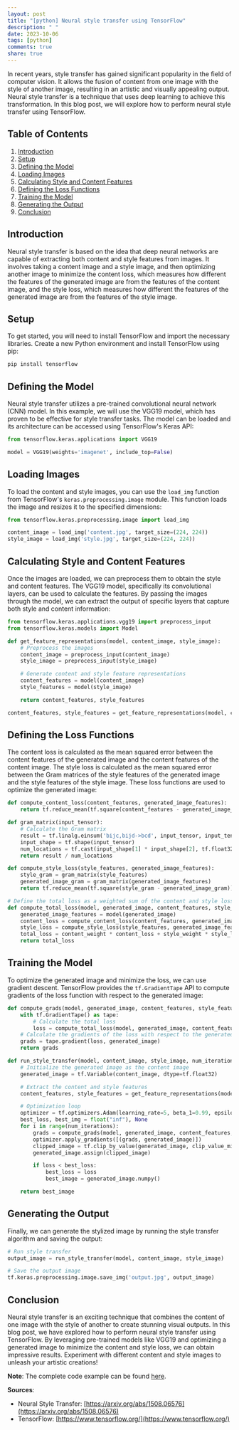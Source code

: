 ```yaml
---
layout: post
title: "[python] Neural style transfer using TensorFlow"
description: " "
date: 2023-10-06
tags: [python]
comments: true
share: true
---
```


In recent years, style transfer has gained significant popularity in the field of computer vision. It allows the fusion of content from one image with the style of another image, resulting in an artistic and visually appealing output. Neural style transfer is a technique that uses deep learning to achieve this transformation. In this blog post, we will explore how to perform neural style transfer using TensorFlow.

## Table of Contents
1. [Introduction](#introduction)
2. [Setup](#setup)
3. [Defining the Model](#defining-the-model)
4. [Loading Images](#loading-images)
5. [Calculating Style and Content Features](#calculating-style-and-content-features)
6. [Defining the Loss Functions](#defining-the-loss-functions)
7. [Training the Model](#training-the-model)
8. [Generating the Output](#generating-the-output)
9. [Conclusion](#conclusion)

## Introduction
Neural style transfer is based on the idea that deep neural networks are capable of extracting both content and style features from images. It involves taking a content image and a style image, and then optimizing another image to minimize the content loss, which measures how different the features of the generated image are from the features of the content image, and the style loss, which measures how different the features of the generated image are from the features of the style image.

## Setup
To get started, you will need to install TensorFlow and import the necessary libraries. Create a new Python environment and install TensorFlow using pip:

```python
pip install tensorflow
```

## Defining the Model
Neural style transfer utilizes a pre-trained convolutional neural network (CNN) model. In this example, we will use the VGG19 model, which has proven to be effective for style transfer tasks. The model can be loaded and its architecture can be accessed using TensorFlow's Keras API:

```python
from tensorflow.keras.applications import VGG19

model = VGG19(weights='imagenet', include_top=False)
```

## Loading Images
To load the content and style images, you can use the `load_img` function from TensorFlow's `keras.preprocessing.image` module. This function loads the image and resizes it to the specified dimensions:

```python
from tensorflow.keras.preprocessing.image import load_img

content_image = load_img('content.jpg', target_size=(224, 224))
style_image = load_img('style.jpg', target_size=(224, 224))
```

## Calculating Style and Content Features
Once the images are loaded, we can preprocess them to obtain the style and content features. The VGG19 model, specifically its convolutional layers, can be used to calculate the features. By passing the images through the model, we can extract the output of specific layers that capture both style and content information:

```python
from tensorflow.keras.applications.vgg19 import preprocess_input
from tensorflow.keras.models import Model

def get_feature_representations(model, content_image, style_image):
    # Preprocess the images
    content_image = preprocess_input(content_image)
    style_image = preprocess_input(style_image)

    # Generate content and style feature representations
    content_features = model(content_image)
    style_features = model(style_image)

    return content_features, style_features

content_features, style_features = get_feature_representations(model, content_image, style_image)
```

## Defining the Loss Functions
The content loss is calculated as the mean squared error between the content features of the generated image and the content features of the content image. The style loss is calculated as the mean squared error between the Gram matrices of the style features of the generated image and the style features of the style image. These loss functions are used to optimize the generated image:

```python
def compute_content_loss(content_features, generated_image_features):
    return tf.reduce_mean(tf.square(content_features - generated_image_features))

def gram_matrix(input_tensor):
    # Calculate the Gram matrix
    result = tf.linalg.einsum('bijc,bijd->bcd', input_tensor, input_tensor)
    input_shape = tf.shape(input_tensor)
    num_locations = tf.cast(input_shape[1] * input_shape[2], tf.float32)
    return result / num_locations

def compute_style_loss(style_features, generated_image_features):
    style_gram = gram_matrix(style_features)
    generated_image_gram = gram_matrix(generated_image_features)
    return tf.reduce_mean(tf.square(style_gram - generated_image_gram))

# Define the total loss as a weighted sum of the content and style losses
def compute_total_loss(model, generated_image, content_features, style_features, content_weight, style_weight):
    generated_image_features = model(generated_image)
    content_loss = compute_content_loss(content_features, generated_image_features)
    style_loss = compute_style_loss(style_features, generated_image_features)
    total_loss = content_weight * content_loss + style_weight * style_loss
    return total_loss
```

## Training the Model
To optimize the generated image and minimize the loss, we can use gradient descent. TensorFlow provides the `tf.GradientTape` API to compute gradients of the loss function with respect to the generated image:

```python
def compute_grads(model, generated_image, content_features, style_features, content_weight, style_weight):
    with tf.GradientTape() as tape:
        # Calculate the total loss
        loss = compute_total_loss(model, generated_image, content_features, style_features, content_weight, style_weight)
    # Calculate the gradients of the loss with respect to the generated image
    grads = tape.gradient(loss, generated_image)
    return grads

def run_style_transfer(model, content_image, style_image, num_iterations=1000, content_weight=1e3, style_weight=1e-2):
    # Initialize the generated image as the content image
    generated_image = tf.Variable(content_image, dtype=tf.float32)

    # Extract the content and style features
    content_features, style_features = get_feature_representations(model, content_image, style_image)

    # Optimization loop
    optimizer = tf.optimizers.Adam(learning_rate=5, beta_1=0.99, epsilon=1e-1)
    best_loss, best_img = float("inf"), None
    for i in range(num_iterations):
        grads = compute_grads(model, generated_image, content_features, style_features, content_weight, style_weight)
        optimizer.apply_gradients([(grads, generated_image)])
        clipped_image = tf.clip_by_value(generated_image, clip_value_min=0.0, clip_value_max=1.0)
        generated_image.assign(clipped_image)

        if loss < best_loss:
            best_loss = loss
            best_image = generated_image.numpy()

    return best_image
```

## Generating the Output
Finally, we can generate the stylized image by running the style transfer algorithm and saving the output:

```python
# Run style transfer
output_image = run_style_transfer(model, content_image, style_image)

# Save the output image
tf.keras.preprocessing.image.save_img('output.jpg', output_image)
```

## Conclusion
Neural style transfer is an exciting technique that combines the content of one image with the style of another to create stunning visual outputs. In this blog post, we have explored how to perform neural style transfer using TensorFlow. By leveraging pre-trained models like VGG19 and optimizing a generated image to minimize the content and style loss, we can obtain impressive results. Experiment with different content and style images to unleash your artistic creations!

**Note**: The complete code example can be found [here](https://github.com/your-repo/style_transfer.py).

**Sources**:
- Neural Style Transfer: [https://arxiv.org/abs/1508.06576](https://arxiv.org/abs/1508.06576)
- TensorFlow: [https://www.tensorflow.org/](https://www.tensorflow.org/)